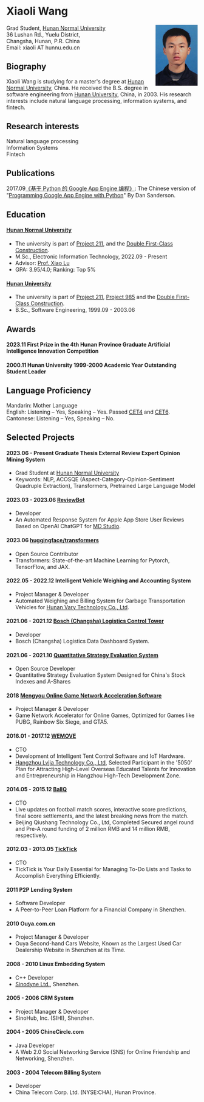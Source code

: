 # Xiaoli Wang

<img align="right" height="160" src="photos/xiaoli.jpg">

Grad Student, [Hunan Normal University](https://en.wikipedia.org/wiki/Hunan_Normal_University)\
36 Lushan Rd., Yuelu District,\
Changsha, Hunan, P.R. China\
Email: xiaoli AT hunnu.edu.cn

## Biography
Xiaoli Wang is studying for a master's degree at [Hunan Normal University](https://en.wikipedia.org/wiki/Hunan_Normal_University), China. He received the B.S. degree in software engineering from [Hunan University](https://en.wikipedia.org/wiki/Hunan_University), China, in 2003. His research interests include natural language processing, information systems, and fintech.

## Research interests
Natural language processing\
Information Systems\
Fintech

## Publications
2017.09[《基于 Python 的 Google App Engine 编程》](https://book.douban.com/subject/30282716/): The Chinese version of "[Programming Google App Engine with Python](https://www.amazon.com/Programming-Google-Engine-Python-Infrastructure-ebook/dp/B010GNIV88)" By Dan Sanderson.

## Education
#### [Hunan Normal University](https://en.wikipedia.org/wiki/Hunan_Normal_University) 
- The university is part of [Project 211](https://en.wikipedia.org/wiki/Project_211), and the [Double First-Class Construction](https://en.wikipedia.org/wiki/Double_First-Class_Construction).
- M.Sc., Electronic Information Technology, 2022.09 - Present
- Advisor: [Prof. Xiao Lu](https://scholar.google.com/citations?hl=en&user=kT871PIAAAAJ)
- GPA: 3.95/4.0; Ranking: Top 5%

#### [Hunan University](https://en.wikipedia.org/wiki/Hunan_University)
- The university is part of [Project 211](https://en.wikipedia.org/wiki/Project_211), [Project 985](https://en.wikipedia.org/wiki/Project_985) and the [Double First-Class Construction](https://en.wikipedia.org/wiki/Double_First-Class_Construction).
- B.Sc., Software Engineering, 1999.09 - 2003.06

## Awards
#### 2023.11 First Prize in the 4th Hunan Province Graduate Artificial Intelligence Innovation Competition 
#### 2000.11 Hunan University 1999-2000 Academic Year Outstanding Student Leader

## Language Proficiency
Mandarin: Mother Language\
English: Listening – Yes, Speaking – Yes. Passed [CET4](https://en.wikipedia.org/wiki/College_English_Test) and [CET6](https://en.wikipedia.org/wiki/College_English_Test). \
Cantonese: Listening – Yes, Speaking – No.

## Selected Projects
#### 2023.06 - Present Graduate Thesis External Review Expert Opinion Mining System
- Grad Student at [Hunan Normal University](https://en.wikipedia.org/wiki/Hunan_Normal_University)
- Keywords: NLP, ACOSQE (Aspect-Category-Opinion-Sentiment Quadruple Extraction), Transformers, Pretrained Large Language Model

#### 2023.03 - 2023.06 [ReviewBot](https://md.studio)
- Developer
- An Automated Response System for Apple App Store User Reviews Based on OpenAI ChatGPT for [MD Studio](https://md.studio).

#### 2023.06 [huggingface/transformers](https://github.com/huggingface/transformers/pull/24340)
- Open Source Contributor
- Transformers: State-of-the-art Machine Learning for Pytorch, TensorFlow, and JAX.

#### 2022.05 - 2022.12 Intelligent Vehicle Weighing and Accounting System
- Project Manager & Developer
- Automated Weighing and Billing System for Garbage Transportation Vehicles for [Hunan Vary Technology Co., Ltd](http://en.vary.net.cn/).

#### 2021.06 - 2021.12 [Bosch (Changsha) Logistics Control Tower](https://www.bosch.com.cn/en/our-company/bosch-in-china/bosch-automotive-products-changsha/)
- Developer
- Bosch (Changsha) Logistics Data Dashboard System.

#### 2021.06 - 2021.10 [Quantitative Strategy Evaluation System](https://github.com/xiaoli/Light)
- Open Source Developer
- Quantitative Strategy Evaluation System Designed for China's Stock Indexes and A-Shares

#### 2018 [Mengyou Online Game Network Acceleration Software](https://www.mengyou360.com/)
- Project Manager & Developer
- Game Network Accelerator for Online Games, Optimized for Games like PUBG, Rainbow Six Siege, and GTA5.

#### 2016.01 - 2017.12 [WEMOVE](https://www.wemovetech.com/en)
- CTO
- Development of Intelligent Tent Control Software and IoT Hardware.
- [Hangzhou Lvjia Technology Co., Ltd](https://www.wemovetech.com/en), Selected Participant in the '5050' Plan for Attracting High-Level Overseas Educated Talents for Innovation and Entrepreneurship in Hangzhou High-Tech Development Zone.

#### 2014.05 - 2015.12 [BallQ](https://www.tianyancha.com/brand/b7ba0134081)
- CTO
- Live updates on football match scores, interactive score predictions, final score settlements, and the latest breaking news from the match.
- Beijing Qiushang Technology Co., Ltd, Completed Secured angel round and Pre-A round funding of 2 million RMB and 14 million RMB, respectively.

#### 2012.03 - 2013.05 [TickTick](https://www.ticktick.com/?language=en_us)
- CTO
- TickTick is Your Daily Essential for Managing To-Do Lists and Tasks to Accomplish Everything Efficiently.

#### 2011 P2P Lending System
- Software Developer
- A Peer-to-Peer Loan Platform for a Financial Company in Shenzhen.

#### 2010 Ouya.com.cn
- Project Manager & Developer
- Ouya Second-hand Cars Website, Known as the Largest Used Car Dealership Website in Shenzhen at its Time.

#### 2008 - 2010 Linux Embedding System
- C++ Developer
- [Sinodyne Ltd.](https://sinodyne.net/), Shenzhen.

#### 2005 - 2006 CRM System
- Project Manager & Developer
- SinoHub, Inc. (SIHI), Shenzhen.

#### 2004 - 2005 ChineCircle.com
- Java Developer
- A Web 2.0 Social Networking Service (SNS) for Online Friendship and Networking, Shenzhen.

#### 2003 - 2004 Telecom Billing System
- Developer
- China Telecom Corp. Ltd. (NYSE:CHA), Hunan Province.